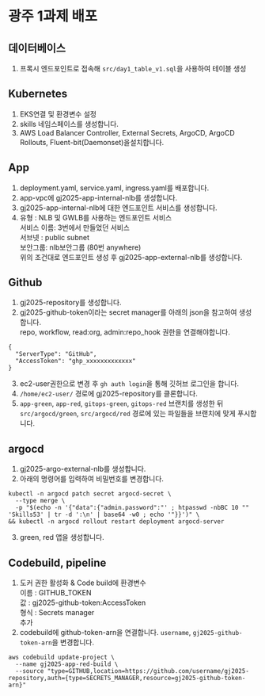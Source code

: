# 광주 1과제 배포
## 데이터베이스
1. 프록시 엔드포인트로 접속해 `src/day1_table_v1.sql`을 사용하여 테이블 생성

## Kubernetes
1. EKS연결 및 환경변수 설정
2. skills 네임스페이스를 생성합니다.
3. AWS Load Balancer Controller, External Secrets, ArgoCD, ArgoCD Rollouts, Fluent-bit(Daemonset)을설치합니다.
## App
1. deployment.yaml, service.yaml, ingress.yaml를 배포합니다.
2. app-vpc에 gj2025-app-internal-nlb를 생성합니다.
3. gj2025-app-internal-nlb에 대한 엔드포인트 서비스를 생성합니다.
4. 유형 : NLB 및 GWLB를 사용하는 엔드포인트 서비스 <br />서비스 이름: 3번에서 만들었던 서비스 <br />서브넷 : public subnet <br /> 보안그룹: nlb보안그룹 (80번 anywhere) <br />
위의 조건대로 엔드포인트 생성 후 gj2025-app-external-nlb를 생성합니다.

## Github
1. gj2025-repository를 생성합니다. 
2. gj2025-github-token이라는 secret manager를 아래의 json을 참고하여 생성합니다. <br />
repo, workflow, read:org, admin:repo_hook 권한을 연결해야합니다.
```
{
  "ServerType": "GitHub",
  "AccessToken": "ghp_xxxxxxxxxxxxx"
}
```
3. ec2-user권한으로 변경 후 `gh auth login`을 통해 깃허브 로그인을 합니다.
4. `/home/ec2-user/` 경로에 gj2025-repository를 클론합니다.
5. `app-green`, `app-red`, `gitops-green`, `gitops-red` 브랜치를 생성한 뒤 `src/argocd/green`, `src/argocd/red` 경로에 있는 파일들을 브랜치에 맞게 푸시합니다. 

## argocd
1. gj2025-argo-external-nlb를 생성합니다.
2. 아래의 명령어를 입력하여 비밀번호를 변경합니다.
```
kubectl -n argocd patch secret argocd-secret \
  --type merge \
  -p "$(echo -n '{"data":{"admin.password":"' ; htpasswd -nbBC 10 "" 'Skills53' | tr -d ':\n' | base64 -w0 ; echo '"}}')" \
&& kubectl -n argocd rollout restart deployment argocd-server
```
3. green, red 앱을 생성합니다.

## Codebuild, pipeline
1. 도커 권한 활성화 & Code build에 환경변수 <br />이름 : GITHUB_TOKEN <br />값 : gj2025-github-token:AccessToken <br />형식 : Secrets manager <br />
추가
2. codebuild에 github-token-arn을 연결합니다. `username`, `gj2025-github-token-arn`을 변경합니다.
```
aws codebuild update-project \
  --name gj2025-app-red-build \
  --source "type=GITHUB,location=https://github.com/username/gj2025-repository,auth={type=SECRETS_MANAGER,resource=gj2025-github-token-arn}"
```